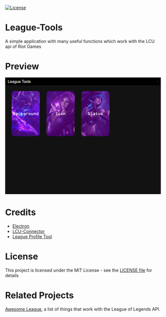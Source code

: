 [![License](https://img.shields.io/crates/l/fontdue.svg)](/LICENSE)


# League-Tools
A simple application with many useful functions which work with the LCU api of Riot Games

# Preview
![Screenshot](/preview/screenshot.png?raw=true)

# Credits
+ [Electron](https://github.com/electron/electron)
+ [LCU-Connector](https://github.com/Pupix/lcu-connector)
+ [League Profile Tool](https://github.com/MManoah/league-profile-tool)

# License
This project is licensed under the MIT License - see the [LICENSE file](/LICENSE) for details

# Related Projects
[Awesome League](https://github.com/CommunityDragon/awesome-league), a list of things that work with the League of Legends API.
